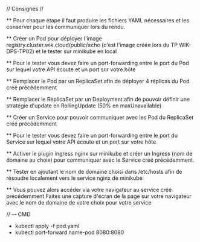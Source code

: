 // Consignes //

\*\* Pour chaque étape il faut produire les fichiers YAML nécessaires et les conserver pour les communiquer lors du rendu.

\*\* Créer un Pod pour déployer l'image registry.cluster.wik.cloud/public/echo (c'est l'image créée lors du TP WIK-DPS-TP02) et le tester sur minikube en local

\*\* Pour le tester vous devez faire un port-forwarding entre le port du Pod sur lequel votre API écoute et un port sur votre hôte

\*\* Remplacer le Pod par un ReplicaSet afin de déployer 4 réplicas du Pod créé précédemment

\*\* Remplacer le ReplicaSet par un Deployment afin de pouvoir définir une stratégie d'update en RollingUpdate (50% en maxUnavailable)

\*\* Créer un Service pour pouvoir communiquer avec les Pod du ReplicaSet créé précédemment

\*\* Pour le tester vous devez faire un port-forwarding entre le port du Service sur lequel votre API écoute et un port sur votre hôte

\*\* Activer le plugin ingress nginx sur minikube et créer un Ingress (nom de domaine au choix) pour communiquer avec le Service créé précédemment.

\*\* Tester en ajoutant le nom de domaine choisi dans /etc/hosts afin de résoudre localement vers le service nginx de minikube

\*\* Vous pouvez alors accéder via votre navigateur au service créé précédemment
Faites une capture d'écran de la page sur votre navigateur avec le nom de domaine de votre choix pour votre service

// -- CMD

- kubectl apply -f pod.yaml
- kubectl port-forward name-pod 8080:8080
